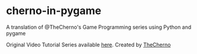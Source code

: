 # cherno-in-pygame
A translation of @TheCherno's Game Programming series using Python and pygame

Original Video Tutorial Series available [here](https://www.youtube.com/playlist?list=PLlrATfBNZ98eOOCk2fOFg7Qg5yoQfFAdf). Created by [TheCherno](https://www.youtube.com/channel/UCQ-W1KE9EYfdxhL6S4twUNw)
